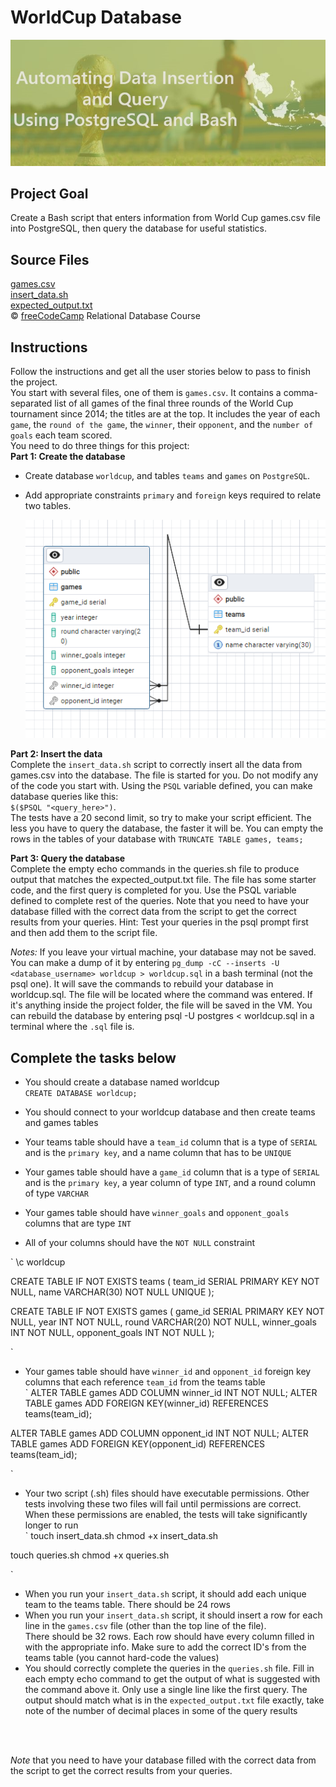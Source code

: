 # WorldCup Database

![](WorldCup.jpeg)

## Project Goal
Create a Bash script that enters information from World Cup games.csv file into PostgreSQL, then query the database for useful statistics.

## Source Files
[games.csv](games.csv) <br/>
[insert_data.sh](insert_data.sh) <br/>
[expected_output.txt](expected_output.txt) 
<br/>
:copyright: [freeCodeCamp](https://www.freecodecamp.org/learn/relational-database/) Relational Database Course

## Instructions
Follow the instructions and get all the user stories below to pass to finish the project. <br/>
You start with several files, one of them is `games.csv`. It contains a comma-separated list of all games of the final three rounds of the World Cup tournament since 2014; the titles are at the top. It includes the year of each `game`, the `round of the game`, the `winner`, their `opponent`, and the `number of goals` each team scored. 
<br/>
You need to do three things for this project:
<br/>
**Part 1: Create the database** <br/>
- Create database `worldcup`, and tables `teams` and `games` on `PostgreSQL`.
- Add appropriate constraints `primary` and `foreign` keys required to relate two tables.
  
  ![Tables Diagram](ERD.png)


**Part 2: Insert the data**
<br/>
Complete the `insert_data.sh` script to correctly insert all the data from games.csv into the database. The file is started for you. Do not modify any of the code you start with. Using the `PSQL` variable defined, you can make database queries like this: <br/>
`$($PSQL "<query_here>")`. <br/>
The tests have a 20 second limit, so try to make your script efficient. The less you have to query the database, the faster it will be. You can empty the rows in the tables of your database with `TRUNCATE TABLE games, teams;`

**Part 3: Query the database** <br/>
Complete the empty echo commands in the queries.sh file to produce output that matches the expected_output.txt file. The file has some starter code, and the first query is completed for you. Use the PSQL variable defined to complete rest of the queries. Note that you need to have your database filled with the correct data from the script to get the correct results from your queries. Hint: Test your queries in the psql prompt first and then add them to the script file.

*Notes:*
If you leave your virtual machine, your database may not be saved. You can make a dump of it by entering `pg_dump -cC --inserts -U <database_username> worldcup > worldcup.sql` in a bash terminal (not the psql one). It will save the commands to rebuild your database in worldcup.sql. The file will be located where the command was entered. If it's anything inside the project folder, the file will be saved in the VM. You can rebuild the database by entering psql -U postgres < worldcup.sql in a terminal where the `.sql` file is. 
<br/>

Complete the tasks below
-------------------------

- You should create a database named worldcup <br/>
`
CREATE DATABASE worldcup;
`

- You should connect to your worldcup database and then create teams and games tables
- Your teams table should have a `team_id` column that is a type of `SERIAL` and is the `primary key`, and a name column that has to be `UNIQUE`
- Your games table should have a `game_id` column that is a type of `SERIAL` and is the `primary key`, a year column of type `INT`, and a round column of type `VARCHAR`
- Your games table should have `winner_goals` and `opponent_goals` columns that are type `INT`
- All of your columns should have the `NOT NULL` constraint  <br/>

`
\c worldcup

CREATE TABLE IF NOT EXISTS teams (
    team_id SERIAL PRIMARY KEY NOT NULL,
    name VARCHAR(30) NOT NULL UNIQUE
);

CREATE TABLE IF NOT EXISTS games (
    game_id SERIAL PRIMARY KEY NOT NULL,
    year INT NOT NULL,
    round VARCHAR(20) NOT NULL,
    winner_goals INT NOT NULL,
    opponent_goals INT NOT NULL
);

`

- Your games table should have `winner_id` and `opponent_id` foreign key columns that each reference `team_id` from the teams table <br/> 
`
ALTER TABLE games ADD COLUMN winner_id INT NOT NULL;
ALTER TABLE games ADD FOREIGN KEY(winner_id) REFERENCES teams(team_id);

ALTER TABLE games ADD COLUMN opponent_id INT NOT NULL;
ALTER TABLE games ADD FOREIGN KEY(opponent_id) REFERENCES teams(team_id);

`

- Your two script (.sh) files should have executable permissions. Other tests involving these two files will fail until permissions are correct. When these permissions are enabled, the tests will take significantly longer to run <br/>
`
touch insert_data.sh
chmod +x insert_data.sh

touch queries.sh
chmod +x queries.sh

`

- When you run your `insert_data.sh` script, it should add each unique team to the teams table. There should be 24 rows
- When you run your `insert_data.sh` script, it should insert a row for each line in the `games.csv` file (other than the top line of the file). <br/> There should be 32 rows. Each row should have every column filled in with the appropriate info. Make sure to add the correct ID's from the teams table (you cannot hard-code the values) <br/>
- You should correctly complete the queries in the `queries.sh` file. Fill in each empty echo command to get the output of what is suggested with the command above it. Only use a single line like the first query. The output should match what is in the `expected_output.txt` file exactly, take note of the number of decimal places in some of the query results

<br/>
<br/>

*Note* that you need to have your database filled with the correct data from the script to get the correct results from your queries.

<br/>
<br/>
